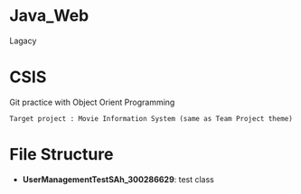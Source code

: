 # Java_Web
Lagacy

# CSIS 
Git practice with Object Orient Programming
```
Target project : Movie Information System (same as Team Project theme)
```
# File Structure
- **UserManagementTestSAh_300286629**: test class

